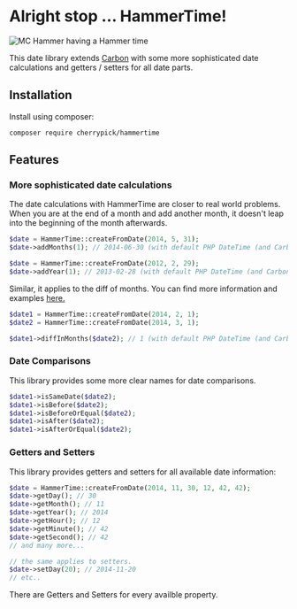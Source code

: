 # Alright stop … HammerTime!

![MC Hammer having a Hammer time](http://media2.giphy.com/media/kgKrO1A3JbWTK/giphy.gif)

This date library extends [Carbon](https://github.com/briannesbitt/Carbon) with some more sophisticated date calculations and getters / setters for all date parts.

## Installation
Install using composer:

    composer require cherrypick/hammertime
    
## Features

### More sophisticated date calculations
The date calculations with HammerTime are closer to real world problems. When you are at the end of a month and add another month, it doesn't leap into the beginning of the month afterwards.
```php
$date = HammerTime::createFromDate(2014, 5, 31);
$date->addMonths(1); // 2014-06-30 (with default PHP DateTime (and Carbon) it would be 2014-07-01)

$date = HammerTime::createFromDate(2012, 2, 29);
$date->addYear(1); // 2013-02-28 (with default PHP DateTime (and Carbon) it would be 2013-03-01)
```

Similar, it applies to the diff of months. You can find more information and examples [here.](http://php.net/manual/de/datetime.diff.php#101990)
```php
$date1 = HammerTime::createFromDate(2014, 2, 1);
$date2 = HammerTime::createFromDate(2014, 3, 1);

$date1->diffInMonths($date2); // 1 (with default PHP DateTime (and Carbon) it would be 0)
```

### Date Comparisons
This library provides some more clear names for date comparisons.
```php
$date1->isSameDate($date2);
$date1->isBefore($date2);
$date1->isBeforeOrEqual($date2);
$date1->isAfter($date2);
$date1->isAfterOrEqual($date2);
```

### Getters and Setters
This library provides getters and setters for all available date information:
```php
$date = HammerTime::createFromDate(2014, 11, 30, 12, 42, 42);
$date->getDay(); // 30
$date->getMonth(); // 11
$date->getYear(); // 2014
$date->getHour(); // 12
$date->getMinute(); // 42
$date->getSecond(); // 42
// and many more...

// the same applies to setters.
$date->setDay(20); // 2014-11-20
// etc..
```

There are Getters and Setters for every availble property.

